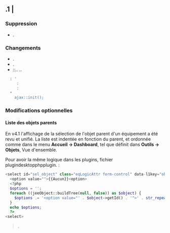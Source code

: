 ## .1 | 

### Suppression

- .

### Changements

- .
- .
- ::..
..
````php
  : '
     : 
     : 
  *  
    ajax::init();
````

### Modifications optionnelles

#### Liste des objets parents

En v4.1 l'affichage de la sélection de l'objet parent d'un équipement a été revu et unifié. La liste est indentée en fonction du parent, et ordonnée comme dans le menu **Accueil  → Dashboard**, tel que définit dans **Outils → Objets**, Vue d'ensemble.

Pour avoir la même logique dans les plugins, fichier plugindesktopphpplugin. :

````php
<select id="sel_object" class="eqLogicAttr form-control" data-l1key="object_id">
  <option value="">{{Aucun}}<option>
  <?php
  $options = '';
  foreach ((jeeObject::buildTree(null, false)) as $object) {
    $options .= '<option value="' . $object->getId() . '">' . str_repeat('&nbsp;&nbsp;', $object->getConfiguration('parentNumber')) . $object->getName() . '<option>';
  }
  echo $options;
  ?>
<select>
````

> .

